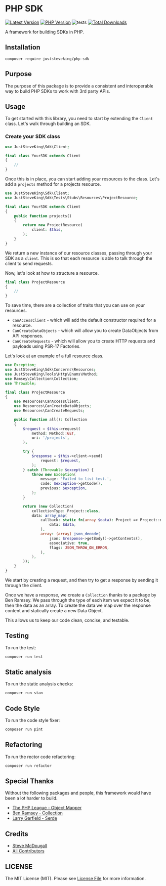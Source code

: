 # PHP SDK

<!-- BADGES_START -->
[![Latest Version][badge-release]][packagist]
[![PHP Version][badge-php]][php]
![tests](https://github.com/JustSteveKing/php-sdk/workflows/tests/badge.svg)
[![Total Downloads][badge-downloads]][downloads]

[badge-release]: https://img.shields.io/packagist/v/juststeveking/php-sdk.svg?style=flat-square&label=release
[badge-php]: https://img.shields.io/packagist/php-v/juststeveking/php-sdk.svg?style=flat-square
[badge-downloads]: https://img.shields.io/packagist/dt/juststeveking/php-sdk.svg?style=flat-square&colorB=mediumvioletred

[packagist]: https://packagist.org/packages/juststeveking/php-sdk
[php]: https://php.net
[downloads]: https://packagist.org/packages/juststeveking/php-sdk
<!-- BADGES_END -->

A framework for building SDKs in PHP.

## Installation

```shell
composer require juststeveking/php-sdk
```

## Purpose

The purpose of this package is to provide a consistent and interoperable way to build PHP SDKs to work with 3rd party APis.

## Usage

To get started with this library, you need to start by extending the `Client` class. Let's walk through building an SDK.

### Create your SDK class

```php
use JustSteveKing\Sdk\Client;

final class YourSDK extends Client
{
    //
}
```

Once this is in place, you can start adding your resources to the class. Let's add a `projects` method for a projects resource.

```php
use JustSteveKing\Sdk\Client;
use JustSteveKing\Sdk\Tests\Stubs\Resources\ProjectResource;

final class YourSDK extends Client
{
    public function projects()
    {
        return new ProjectResource(
            client: $this,
        );
    }
}
```

We return a new instance of our resource classes, passing through your SDK as a `client`. This is so that each resource is able to talk through the client to send requests.

Now, let's look at how to structure a resource.

```php
final class ProjectResource
{
    //
}
```

To save time, there are a collection of traits that you can use on your resources.

- `CanAccessClient` - which will add the default constructor required for a resource.
- `CanCreateDataObjects` - which will allow you to create DataObjects from API responses.
- `CanCreateRequests` - which will allow you to create HTTP requests and payloads using PSR-17 Factories.

Let's look at an example of a full resource class.

```php
use Exception;
use JustSteveKing\Sdk\Concerns\Resources;
use JustSteveKing\Tools\Http\Enums\Method;
use Ramsey\Collection\Collection;
use Throwable;

final class ProjectResource
{
    use Resources\CanAccessClient;
    use Resources\CanCreateDataObjects;
    use Resources\CanCreateRequests;

    public function all(): Collection
    {
        $request = $this->request(
            method: Method::GET,
            uri: '/projects',
        );

        try {
            $response = $this->client->send(
                request: $request,
            );
        } catch (Throwable $exception) {
            throw new Exception(
                message: 'Failed to list test.',
                code: $exception->getCode(),
                previous: $exception,
            );
        }

        return (new Collection(
            collectionType: Project::class,
            data: array_map(
                callback: static fn(array $data): Project => Project::make(
                    data: $data,
                ),
                array: (array) json_decode(
                    json: $response->getBody()->getContents(),
                    associative: true,
                    flags: JSON_THROW_ON_ERROR,
                ),
            ),
        ));
    }
}
```

We start by creating a request, and then try to get a response by sending it through the client.

Once we have a response, we create a `Collection` thanks to a package by Ben Ramsey. We pass through the type of each item we expect it to be,
then the data as an array. To create the data we map over the response content and statically create a new Data Object.

This allows us to keep our code clean, concise, and testable.

## Testing

To run the test:

```bash
composer run test
```

## Static analysis

To run the static analysis checks:

```bash
composer run stan
```

## Code Style

To run the code style fixer:

```bash
composer run pint
```

## Refactoring

To run the rector code refactoring:

```bash
composer run refactor
```

## Special Thanks

Without the following packages and people, this framework would have been a lot harder to build.

- [The PHP League - Object Mapper](https://github.com/thephpleague/object-mapper)
- [Ben Ramsey - Collection](https://github.com/ramsey/collection)
- [Larry Garfield - Serde](https://github.com/crell/serde)

## Credits

- [Steve McDougall](https://github.com/JustSteveKing)
- [All Contributors](../../contributors)

## LICENSE

The MIT License (MIT). Please see [License File](./LICENSE) for more information.

